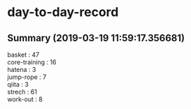 # day-to-day-record  
## Summary  (2019-03-19 11:59:17.356681)  
basket : 47  
core-training : 16  
hatena : 3  
jump-rope : 7  
qiita : 3  
strech : 61  
work-out : 8  
